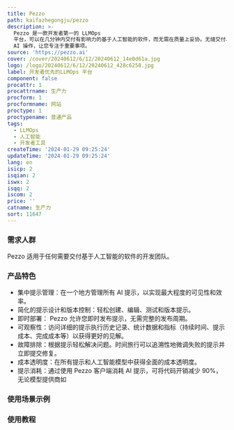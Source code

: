 ```yaml
---
title: Pezzo
path: kaifazhegongju/pezzo
description: >-
  Pezzo 是一款开发者第一的 LLMOps
  平台，可以在几分钟内交付有影响力的基于人工智能的软件，而无需在质量上妥协。无缝交付、监控、测试和迭代，不会分心。Pezzo 拥有强大的功能，可以加速您的
  AI 操作，让您专注于重要事项。
source: 'https://pezzo.ai'
cover: /cover/20240612/6/12/20240612_14e0d61a.jpg
logo: /logo/20240612/6/12/20240612_428c6258.jpg
label: 开发者优先的LLMOps 平台
component: false
procattr: 1
procattrname: 生产力
procform: 1
procformname: 网站
proctype: 1
proctypename: 普通产品
tags:
  - LLMOps
  - 人工智能
  - 开发者工具
createTime: '2024-01-29 09:25:24'
updateTime: '2024-01-29 09:25:24'
lang: en
isicp: 2
isqian: 2
iswx: 2
isqq: 2
iscom: 2
price: ''
catname: 生产力
sort: 11647
---
```




### 需求人群
Pezzo 适用于任何需要交付基于人工智能的软件的开发团队。

### 产品特色
- ️集中提示管理：在一个地方管理所有 AI 提示，以实现最大程度的可见性和效率。
- 简化的提示设计和版本控制：轻松创建、编辑、测试和版本提示。
- 即时部署： Pezzo 允许您即时发布提示，无需完整的发布周期。
- 可观察性：访问详细的提示执行历史记录、统计数据和指标（持续时间、提示成本、完成成本等）以获得更好的见解。
- ️故障排除：根据提示轻松解决问题。时间旅行可以追溯性地微调失败的提示并立即提交修复。
- 成本透明度：在所有提示和人工智能模型中获得全面的成本透明度。
- 提示消耗：通过使用 Pezzo 客户端消耗 AI 提示，可将代码开销减少 90%，无论模型提供商如

### 使用场景示例


### 使用教程


  
